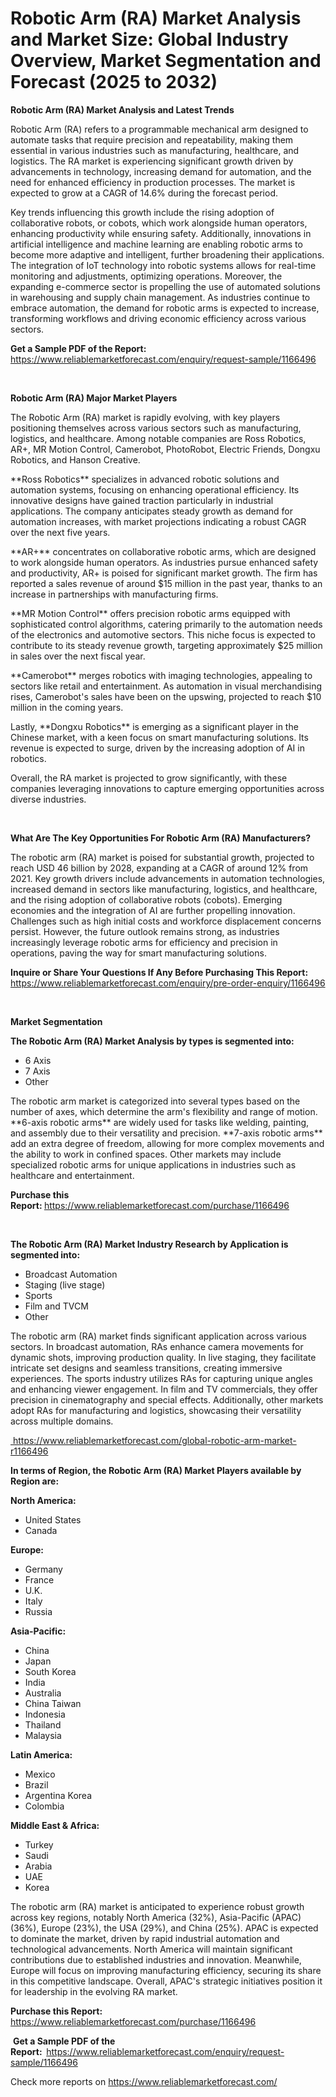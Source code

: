 <p><h1>Robotic Arm (RA) Market Analysis and Market Size: Global Industry Overview, Market Segmentation and Forecast (2025 to 2032)</h1></p><p><strong>Robotic Arm (RA) Market Analysis and Latest Trends</strong></p>
<p><p>Robotic Arm (RA) refers to a programmable mechanical arm designed to automate tasks that require precision and repeatability, making them essential in various industries such as manufacturing, healthcare, and logistics. The RA market is experiencing significant growth driven by advancements in technology, increasing demand for automation, and the need for enhanced efficiency in production processes. The market is expected to grow at a CAGR of 14.6% during the forecast period. </p><p>Key trends influencing this growth include the rising adoption of collaborative robots, or cobots, which work alongside human operators, enhancing productivity while ensuring safety. Additionally, innovations in artificial intelligence and machine learning are enabling robotic arms to become more adaptive and intelligent, further broadening their applications. The integration of IoT technology into robotic systems allows for real-time monitoring and adjustments, optimizing operations. Moreover, the expanding e-commerce sector is propelling the use of automated solutions in warehousing and supply chain management. As industries continue to embrace automation, the demand for robotic arms is expected to increase, transforming workflows and driving economic efficiency across various sectors.</p></p>
<p><strong>Get a Sample PDF of the Report:&nbsp;</strong> <a href="https://www.reliablemarketforecast.com/enquiry/request-sample/1166496?utm_campaign=1144&utm_medium=2&utm_source=Github&utm_content=ia&utm_term=27022025&utm_id=robotic-arm-ra">https://www.reliablemarketforecast.com/enquiry/request-sample/1166496</a></p>
<p>&nbsp;</p>
<p><strong>Robotic Arm (RA) Major Market Players</strong></p>
<p><p>The Robotic Arm (RA) market is rapidly evolving, with key players positioning themselves across various sectors such as manufacturing, logistics, and healthcare. Among notable companies are Ross Robotics, AR+, MR Motion Control, Camerobot, PhotoRobot, Electric Friends, Dongxu Robotics, and Hanson Creative.</p><p>**Ross Robotics** specializes in advanced robotic solutions and automation systems, focusing on enhancing operational efficiency. Its innovative designs have gained traction particularly in industrial applications. The company anticipates steady growth as demand for automation increases, with market projections indicating a robust CAGR over the next five years.</p><p>**AR+** concentrates on collaborative robotic arms, which are designed to work alongside human operators. As industries pursue enhanced safety and productivity, AR+ is poised for significant market growth. The firm has reported a sales revenue of around $15 million in the past year, thanks to an increase in partnerships with manufacturing firms.</p><p>**MR Motion Control** offers precision robotic arms equipped with sophisticated control algorithms, catering primarily to the automation needs of the electronics and automotive sectors. This niche focus is expected to contribute to its steady revenue growth, targeting approximately $25 million in sales over the next fiscal year.</p><p>**Camerobot** merges robotics with imaging technologies, appealing to sectors like retail and entertainment. As automation in visual merchandising rises, Camerobot's sales have been on the upswing, projected to reach $10 million in the coming years.</p><p>Lastly, **Dongxu Robotics** is emerging as a significant player in the Chinese market, with a keen focus on smart manufacturing solutions. Its revenue is expected to surge, driven by the increasing adoption of AI in robotics.</p><p>Overall, the RA market is projected to grow significantly, with these companies leveraging innovations to capture emerging opportunities across diverse industries.</p></p>
<p>&nbsp;</p>
<p><strong>What Are The Key Opportunities For Robotic Arm (RA) Manufacturers?</strong></p>
<p><p>The robotic arm (RA) market is poised for substantial growth, projected to reach USD 46 billion by 2028, expanding at a CAGR of around 12% from 2021. Key growth drivers include advancements in automation technologies, increased demand in sectors like manufacturing, logistics, and healthcare, and the rising adoption of collaborative robots (cobots). Emerging economies and the integration of AI are further propelling innovation. Challenges such as high initial costs and workforce displacement concerns persist. However, the future outlook remains strong, as industries increasingly leverage robotic arms for efficiency and precision in operations, paving the way for smart manufacturing solutions.</p></p>
<p><strong>Inquire or Share Your Questions If Any Before Purchasing This Report:</strong> <a href="https://www.reliablemarketforecast.com/enquiry/pre-order-enquiry/1166496?utm_campaign=1144&utm_medium=2&utm_source=Github&utm_content=ia&utm_term=27022025&utm_id=robotic-arm-ra">https://www.reliablemarketforecast.com/enquiry/pre-order-enquiry/1166496</a></p>
<p>&nbsp;</p>
<p><strong>Market Segmentation</strong></p>
<p><strong>The Robotic Arm (RA) Market Analysis by types is segmented into:</strong></p>
<p><ul><li>6 Axis</li><li>7 Axis</li><li>Other</li></ul></p>
<p><p>The robotic arm market is categorized into several types based on the number of axes, which determine the arm's flexibility and range of motion. **6-axis robotic arms** are widely used for tasks like welding, painting, and assembly due to their versatility and precision. **7-axis robotic arms** add an extra degree of freedom, allowing for more complex movements and the ability to work in confined spaces. Other markets may include specialized robotic arms for unique applications in industries such as healthcare and entertainment.</p></p>
<p><strong>Purchase this Report:&nbsp;</strong><a href="https://www.reliablemarketforecast.com/purchase/1166496?utm_campaign=1144&utm_medium=2&utm_source=Github&utm_content=ia&utm_term=27022025&utm_id=robotic-arm-ra">https://www.reliablemarketforecast.com/purchase/1166496</a></p>
<p>&nbsp;</p>
<p><strong>The Robotic Arm (RA) Market Industry Research by Application is segmented into:</strong></p>
<p><ul><li>Broadcast Automation</li><li>Staging (live stage)</li><li>Sports</li><li>Film and TVCM</li><li>Other</li></ul></p>
<p><p>The robotic arm (RA) market finds significant application across various sectors. In broadcast automation, RAs enhance camera movements for dynamic shots, improving production quality. In live staging, they facilitate intricate set designs and seamless transitions, creating immersive experiences. The sports industry utilizes RAs for capturing unique angles and enhancing viewer engagement. In film and TV commercials, they offer precision in cinematography and special effects. Additionally, other markets adopt RAs for manufacturing and logistics, showcasing their versatility across multiple domains.</p></p>
<p><a href="https://www.reliablemarketforecast.com/global-robotic-arm-market-r1166496?utm_campaign=1144&utm_medium=2&utm_source=Github&utm_content=ia&utm_term=27022025&utm_id=robotic-arm-ra">&nbsp;https://www.reliablemarketforecast.com/global-robotic-arm-market-r1166496</a></p>
<p><strong>In terms of Region, the Robotic Arm (RA) Market Players available by Region are:</strong></p>
<p>
    <p> <strong> North America: </strong>
        <ul>
            <li>United States</li>
            <li>Canada</li>
        </ul>
        </p> 
    <p> <strong> Europe: </strong>
        <ul>
            <li>Germany</li>
            <li>France</li>
            <li>U.K.</li>
            <li>Italy</li>
            <li>Russia</li>
        </ul>
        </p> 
    <p> <strong> Asia-Pacific: </strong>
        <ul>
            <li>China</li>
            <li>Japan</li>
            <li>South Korea</li>
            <li>India</li>
            <li>Australia</li>
            <li>China Taiwan</li>
            <li>Indonesia</li>
            <li>Thailand</li>
            <li>Malaysia</li>
        </ul>
        </p> 
    <p> <strong> Latin America: </strong>
        <ul>
            <li>Mexico</li>
            <li>Brazil</li>
            <li>Argentina Korea</li>
            <li>Colombia</li>
        </ul>
        </p> 
    <p> <strong> Middle East & Africa: </strong>
        <ul>
            <li>Turkey</li>
            <li>Saudi</li>
            <li>Arabia</li>
            <li>UAE</li>
            <li>Korea</li>
        </ul>
    </p>
    </p>
<p><p>The robotic arm (RA) market is anticipated to experience robust growth across key regions, notably North America (32%), Asia-Pacific (APAC) (36%), Europe (23%), the USA (29%), and China (25%). APAC is expected to dominate the market, driven by rapid industrial automation and technological advancements. North America will maintain significant contributions due to established industries and innovation. Meanwhile, Europe will focus on improving manufacturing efficiency, securing its share in this competitive landscape. Overall, APAC's strategic initiatives position it for leadership in the evolving RA market.</p></p>
<p><strong>Purchase this Report: </strong><a href="https://www.reliablemarketforecast.com/purchase/1166496?utm_campaign=1144&utm_medium=2&utm_source=Github&utm_content=ia&utm_term=27022025&utm_id=robotic-arm-ra">https://www.reliablemarketforecast.com/purchase/1166496</a></p>
<p>&nbsp;<strong>Get a Sample PDF of the Report:&nbsp;&nbsp;</strong><a href="https://www.reliablemarketforecast.com/enquiry/request-sample/1166496?utm_campaign=1144&utm_medium=2&utm_source=Github&utm_content=ia&utm_term=27022025&utm_id=robotic-arm-ra">https://www.reliablemarketforecast.com/enquiry/request-sample/1166496</a></p>
<p><strong></strong></p>
<p>Check more reports on <a href="https://www.reliablemarketforecast.com/?utm_campaign=1144&utm_medium=2&utm_source=Github&utm_content=ia&utm_term=27022025&utm_id=robotic-arm-ra">https://www.reliablemarketforecast.com/</a></p>
